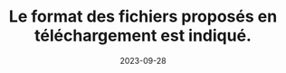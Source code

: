 ---
N: '142'
Rubrique: Liens
title: Le format des fichiers proposés en téléchargement est indiqué. 
detail: Le format des fichiers proposés en téléchargement est indiqué. 
abstract: 
categories: [" Liens"]
agrege: O4142-E047
opquast: '4 142'
indiceebook: '47'
description: "Règle n° 047"
weight:  047
actif: '1'
layout: rules
date: 2023-09-28
tags: ["", ""]
objectif: ["", ""]
Meo: [""]
Controle: [""
]
Source: ["Opquast"]
Referentiel: [""]
Steps: ["", ""]
---